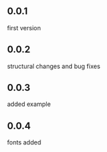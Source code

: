 ## 0.0.1
  first version 

## 0.0.2 
  structural changes and bug fixes

## 0.0.3
 added example
 
## 0.0.4
 fonts added